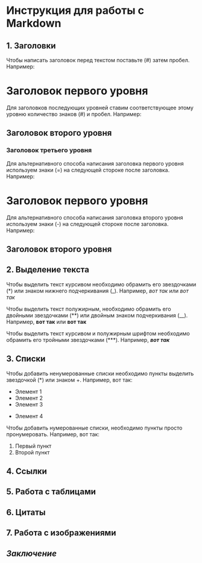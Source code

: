 # **Инструкция для работы с Markdown**

## 1. Заголовки

Чтобы написать заголовок перед текстом поставьте (#) затем пробел. Например:
# Заголовок первого уровня

Для заголовков последующих уровней ставим соответствующее этому уровню количество знаков (#) и пробел. Например:
## Заголовок второго уровня
### Заголовок третьего уровня

Для альтернативного способа написания заголовка первого уровня используем знаки (=) на следующей стороке после заголовка. Например:

Заголовок первого уровня
========================

Для альтернативного способа написания заголовка второго уровня используем знаки (-) на следующей стороке после заголовка. Например:

Заголовок второго уровня
------------------------

## 2. Выделение текста

Чтобы выделить текст курсивом необходимо обрамить его звездочками (*) или знаком нижнего подчеркивания (_). Например, *вот так* или _вот так_

Чтобы выделить текст полужирным, необходимо обрамить его двойными звездочками (**) или двойным знаком подчеркивания (__). Например, **вот так** или __вот так__

Чтобы выделить текст курсивом и полужирным шрифтом необходимо обрамить его тройными звездочками (***). Например, ***вот так***

## 3. Списки

Чтобы добавить ненумерованные списки необходимо пункты выделить звездочкой (*) или знаком +. Например, вот так:
* Элемент 1
* Элемент 2
* Элемент 3
+ Элемент 4

Чтобы добавить нумерованные списки, необходимо пункты просто пронумеровать. Например, вот так:
1. Первый пункт
2. Второй пункт

## 4. Сcылки

## 5. Работа с таблицами

## 6. Цитаты

## 7. Работа с изображениями

## *Заключение*

